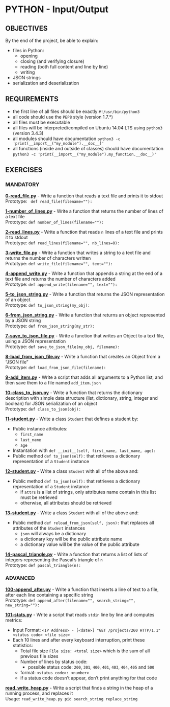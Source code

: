 # PYTHON - Input/Output

## OBJECTIVES   
By the end of the project, be able to explain:   
   * files in Python:   
      * opening   
      * closing (and verifying closure)   
      * reading (both full content and line by line)    
      * writing   
   * JSON strings   
   * serialization and deserialization   

## REQUIREMENTS   

   * the first line of all files should be exactly `#!/usr/bin/python3`   
   * all code should use the `PEP8` style (version 1.7.*)   
   * all files must be executable   
   * all files will be interpreted/compiled on Ubuntu 14.04 LTS using `python3` (version 3.4.3)   
   * all modules should have documentation `python3 -c 'print(__import__("my_module").__doc__)'`   
   * all functions (inside and outside of classes) should have documentation `python3 -c 'print(__import__("my_module").my_function.__doc__)'`   

## EXERCISES   

### MANDATORY   

**[0-read_file.py](0-read_file.py)** - Write a function that reads a text file and prints it to stdout    
Prototype: ` def read_file(filename=""):`   

**[1-number_of_lines.py](1-number_of_lines.py)** - Write a function that returns the number of lines of a text file    
Prototype: `def number_of_lines(filename=""):`   

**[2-read_lines.py](2-read_lines.py)** - Write a function that reads `n` lines of a text file and prints it to stdout   
Prototype: `def read_lines(filename="", nb_lines=0):`   

**[3-write_file.py](3-write_file.py)** - Write a function that writes a string to a text file and returns the number of characters written   
Prototype: `def write_file(filename="", text=""):`   

**[4-append_write.py](4-append_write.py)** - Write a function that appends a string at the end of a text file and returns the number of characters added   
Prototype: `def append_write(filename="", text=""):`   

**[5-to_json_string.py](5-to_json_string.py)** - Write a function that returns the JSON representation of an object   
Prototype: `def to_json_string(my_obj):`   

**[6-from_json_string.py](6-from_json_string.py)** - Write a function that returns an object represented by a JSON string   
Prototype: `def from_json_string(my_str):`   

**[7-save_to_json_file.py](7-save_to_json_file.py)** - Write a function that writes an Object to a text file, using a JSON representation   
Prototype: `def save_to_json_file(my_obj, filename):`   

**[8-load_from_json_file.py](8-load_from_json_file.py)** - Write a function that creates an Object from a “JSON file”   
Prototype: `def load_from_json_file(filename):`   

**[9-add_item.py](9-add_item.py)** - Write a script that adds all arguments to a Python list, and then save them to a file named `add_item.json`   

**[10-class_to_json.py](10-class_to_json.py)** - Write a function that returns the dictionary description with simple data structure (list, dictionary, string, integer and boolean) for JSON serialization of an object   
Prototype: `def class_to_json(obj):`   

**[11-student.py](11-student.py)** - Write a class `Student` that defines a student by:    
   * Public instance attributes:   
      * `first_name`   
      * `last_name`   
      * `age`   
   * Instantation with `def __init__(self, first_name, last_name, age):`   
   * Public method `def to_json(self):` that retrieves a dictionary representation of a `Student` instance   

**[12-student.py](12-student.py)** - Write a class `Student` with all of the above and:   
   * Public method `def to_json(self):` that retrieves a dictionary representation of a `Student` instance   
      * if `attrs` is a list of strings, only attributes name contain in this list must be retrieved   
      * otherwise, all attributes should be retrieved   

**[13-student.py](13-student.py)** - Write a class `Student` with all of the above and:   
   * Public method `def reload_from_json(self, json):` that replaces all attributes of the `Student` instances   
      * `json` will always be a dictionary   
      * a dictionary key will be the public attribute name   
      * a dictionary value will be the value of the public attribute   

**[14-pascal_triangle.py](14-pascal_triangle.py)** - Write a function that returns a list of lists of integers representing the Pascal’s triangle of `n`   
Prototype: `def pascal_triangle(n):`   

### ADVANCED   

**[100-append_after.py](100-append_after.py)** - Write a function that inserts a line of text to a file, after each line containing a specific string   
Prototype: `def append_after(filename="", search_string="", new_string=""):`   

**[101-stats.py](101-stats.py)** - Write a script that reads `stdin` line by line and computes metrics:    
   * Input Format: `<IP Address> - [<date>] "GET /projects/260 HTTP/1.1" <status code> <file size>`   
   * Each 10 lines and after every  keyboard interruption, print these statistics:   
      * Total file size `File size: <total size>` which is the sum of all previous file sizes   
      * Number of lines by status code:   
         * possible status code: `200`, `301`, `400`, `401`, `403`, `404`, `405` and `500`    
	 * format: `<status code>: <number>`    
	 * if a status code doesn’t appear, don’t print anything for that code    

**[read_write_heap.py](read_write_heap.py)** - Write a script that finds a string in the heap of a running process, and replaces it   
Usage: `read_write_heap.py pid search_string replace_string`   
